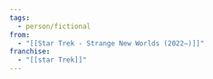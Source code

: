 ```yaml
---
tags:
  - person/fictional
from:
  - "[[Star Trek - Strange New Worlds (2022–)]]"
franchise:
  - "[[star Trek]]"
---
```

